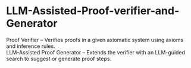 # LLM-Assisted-Proof-verifier-and-Generator
Proof Verifier – Verifies proofs in a given axiomatic system using axioms and inference rules.  
LLM-Assisted Proof Generator – Extends the verifier with an LLM-guided search to suggest or generate proof steps.
